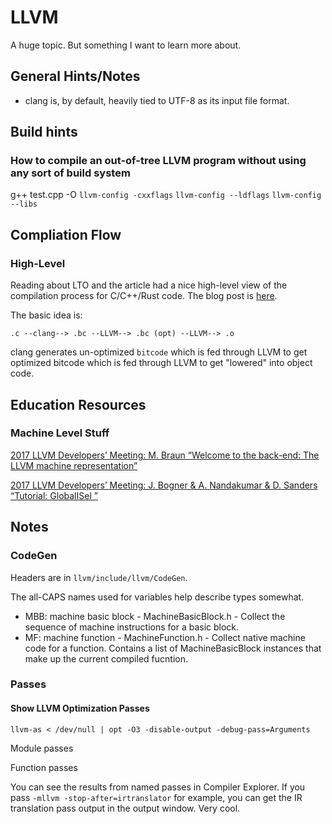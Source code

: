 # LLVM
A huge topic. But something I want to learn more about.

## General Hints/Notes
- clang is, by default, heavily tied to UTF-8 as its input file format.

## Build hints
### How to compile an out-of-tree LLVM program without using any sort of build system
  g++ test.cpp -O `llvm-config -cxxflags` `llvm-config --ldflags` `llvm-config --libs`

## Compliation Flow

### High-Level
Reading about LTO and the article had a nice high-level view of the compilation process for C/C++/Rust code. The blog post is [here](http://blog.llvm.org/2019/09/closing-gap-cross-language-lto-between.html).

The basic idea is:

`.c --clang--> .bc --LLVM--> .bc (opt) --LLVM--> .o`

clang generates un-optimized `bitcode` which is fed through LLVM to get optimized bitcode which is fed through LLVM to get "lowered" into object code.

## Education Resources
### Machine Level Stuff
[2017 LLVM Developers’ Meeting: M. Braun “Welcome to the back-end: The LLVM machine representation”](https://www.youtube.com/watch?v=objxlZg01D0)

[2017 LLVM Developers’ Meeting: J. Bogner & A. Nandakumar & D. Sanders “Tutorial: GlobalISel ”](https://www.youtube.com/watch?v=Zh4R40ZyJ2k)

## Notes

### CodeGen
Headers are in `llvm/include/llvm/CodeGen`.

The all-CAPS names used for variables help describe types somewhat.

- MBB: machine basic block - MachineBasicBlock.h - Collect the sequence of machine instructions for a basic block.
- MF: machine function - MachineFunction.h - Collect native machine code for a function. Contains a list of MachineBasicBlock instances that make up the current compiled fucntion.

### Passes
#### Show LLVM Optimization Passes
`llvm-as < /dev/null | opt -O3 -disable-output -debug-pass=Arguments`

Module passes

Function passes

You can see the results from named passes in Compiler Explorer. If you pass `-mllvm -stop-after=irtranslator` for example, you can get the IR translation pass output in the output window. Very cool.
